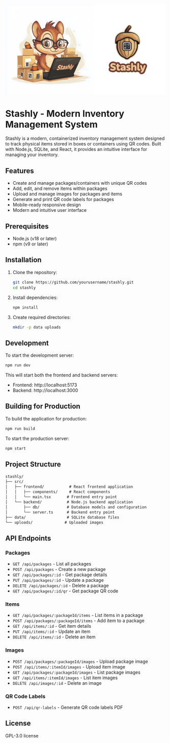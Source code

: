 <img src="./imgs/Banner.png">

# Stashly - Modern Inventory Management System

Stashly is a modern, containerized inventory management system designed to track physical items stored in boxes or containers using QR codes. Built with Node.js, SQLite, and React, it provides an intuitive interface for managing your inventory.

## Features

- Create and manage packages/containers with unique QR codes
- Add, edit, and remove items within packages
- Upload and manage images for packages and items
- Generate and print QR code labels for packages
- Mobile-ready responsive design
- Modern and intuitive user interface

## Prerequisites

- Node.js (v18 or later)
- npm (v9 or later)

## Installation

1. Clone the repository:
   ```bash
   git clone https://github.com/yourusername/stashly.git
   cd stashly
   ```

2. Install dependencies:
   ```bash
   npm install
   ```

3. Create required directories:
   ```bash
   mkdir -p data uploads
   ```

## Development

To start the development server:

```bash
npm run dev
```

This will start both the frontend and backend servers:
- Frontend: http://localhost:5173
- Backend: http://localhost:3000

## Building for Production

To build the application for production:

```bash
npm run build
```

To start the production server:

```bash
npm start
```

## Project Structure

```
stashly/
├── src/
│   ├── frontend/           # React frontend application
│   │   ├── components/     # React components
│   │   └── main.tsx       # Frontend entry point
│   └── backend/           # Node.js backend application
│       ├── db/            # Database models and configuration
│       └── server.ts      # Backend entry point
├── data/                  # SQLite database files
└── uploads/              # Uploaded images
```

## API Endpoints

### Packages

- `GET /api/packages` - List all packages
- `POST /api/packages` - Create a new package
- `GET /api/packages/:id` - Get package details
- `PUT /api/packages/:id` - Update a package
- `DELETE /api/packages/:id` - Delete a package
- `GET /api/packages/:id/qr` - Get package QR code

### Items

- `GET /api/packages/:packageId/items` - List items in a package
- `POST /api/packages/:packageId/items` - Add item to a package
- `GET /api/items/:id` - Get item details
- `PUT /api/items/:id` - Update an item
- `DELETE /api/items/:id` - Delete an item

### Images

- `POST /api/packages/:packageId/images` - Upload package image
- `POST /api/items/:itemId/images` - Upload item image
- `GET /api/packages/:packageId/images` - List package images
- `GET /api/items/:itemId/images` - List item images
- `DELETE /api/images/:id` - Delete an image

### QR Code Labels

- `POST /api/qr-labels` - Generate QR code labels PDF

## License

GPL-3.0 license